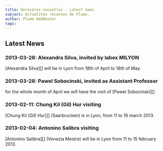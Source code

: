 ```yaml
---
title: Dernières nouvelles - Latest news
subject: Actualités récentes de Plume.
author: Plume WebMaster
tags: 
---
```


## Latest News

### 2013-03-28: Alexandra Silva, invited by labex MILYON

[Alexandra Silva][] will be in Lyon from 18th of April to 18th of May.

### 2013-03-28: Pawel Sobocinski, invited as Assistant Professor

for the whole month of April we will have the visit of [Pawel Sobocinski][].

### 2013-02-11: Chung Kil (Gil) Hur visiting

[Chung Kil (Gil) Hur][] (Saarbrucken) is in Lyon, from 11 to 16 march 2013.

### 2013-02-04: Antonino Salibra visiting

[Antonino Salibra][] (Venezia Mestre) will be in Lyon from 11 to 15 february 2013.

